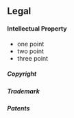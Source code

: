 ## Legal

#### Intellectual Property
  - one point
  - two point
  - three point


##### Copyright

##### Trademark

##### Patents
